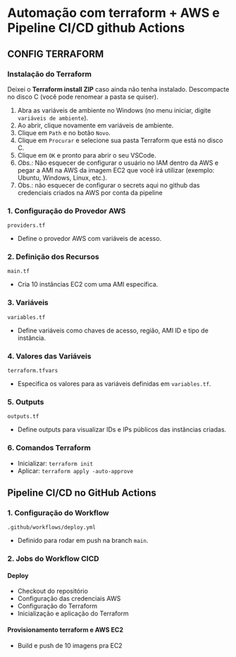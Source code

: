 # Automação com terraform + AWS e Pipeline CI/CD github Actions

## CONFIG TERRAFORM

### Instalação do Terraform
Deixei o **Terraform install ZIP** caso ainda não tenha instalado. Descompacte no disco C (você pode renomear a pasta se quiser).

1. Abra as variáveis de ambiente no Windows (no menu iniciar, digite `variáveis de ambiente`).
2. Ao abrir, clique novamente em variáveis de ambiente.
3. Clique em `Path` e no botão `Novo`.
4. Clique em `Procurar` e selecione sua pasta Terraform que está no disco C.
5. Clique em `OK` e pronto para abrir o seu VSCode.
6. *Obs.:* Não esquecer de configurar o usuário no IAM dentro da AWS e pegar a AMI na AWS da imagem EC2 que você irá utilizar (exemplo: Ubuntu, Windows, Linux, etc.).
7. Obs.: não esquecer de configurar o secrets aqui no github das credenciais criados na AWS por conta da pipeline

<h3>1. Configuração do Provedor AWS</h3>
<pre><code>providers.tf</code></pre>
<ul>
  <li>Define o provedor AWS com variáveis de acesso.</li>
</ul>


<h3>2. Definição dos Recursos</h3>
<pre><code>main.tf</code></pre>
<ul>
  <li>Cria 10 instâncias EC2 com uma AMI específica.</li>
</ul>

<h3>3. Variáveis</h3>
<pre><code>variables.tf</code></pre>
<ul>
  <li>Define variáveis como chaves de acesso, região, AMI ID e tipo de instância.</li>
</ul>

<h3>4. Valores das Variáveis</h3>
<pre><code>terraform.tfvars</code></pre>
<ul>
  <li>Especifica os valores para as variáveis definidas em <code>variables.tf</code>.</li>
</ul>

<h3>5. Outputs</h3>
<pre><code>outputs.tf</code></pre>
<ul>
  <li>Define outputs para visualizar IDs e IPs públicos das instâncias criadas.</li>
</ul>

<h3>6. Comandos Terraform</h3>
<ul>
  <li>Inicializar: <code>terraform init</code></li>
  <li>Aplicar: <code>terraform apply -auto-approve</code></li>
</ul>

<h2>Pipeline CI/CD no GitHub Actions</h2>

<h3>1. Configuração do Workflow</h3>
<pre><code>.github/workflows/deploy.yml</code></pre>
<ul>
  <li>Definido para rodar em push na branch <code>main</code>.</li>
</ul>

<h3>2. Jobs do Workflow CICD</h3>

<h4>Deploy</h4>
<ul>
  <li>Checkout do repositório</li>
  <li>Configuração das credenciais AWS</li>
  <li>Configuração do Terraform</li>
  <li>Inicialização e aplicação do Terraform</li>
</ul>

<h4>Provisionamento terraform e AWS EC2</h4>
<ul>
  <li>Build e push de 10 imagens pra EC2</li>
</ul>